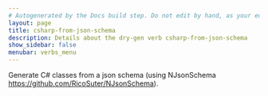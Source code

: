 ```yaml
---
# Autogenerated by the Docs build step. Do not edit by hand, as your edit will get overwritten by the next Docs build.
layout: page
title: csharp-from-json-schema
description: Details about the dry-gen verb csharp-from-json-schema
show_sidebar: false
menubar: verbs_menu
---
```

Generate C# classes from a json schema (using NJsonSchema https://github.com/RicoSuter/NJsonSchema).
